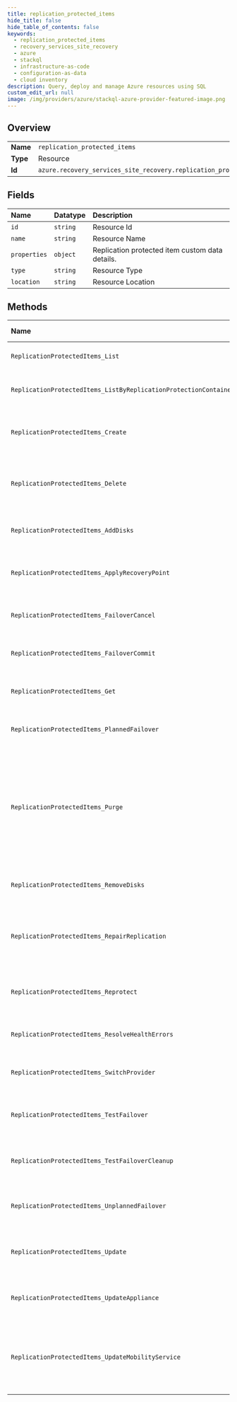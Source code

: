 ```yaml
---
title: replication_protected_items
hide_title: false
hide_table_of_contents: false
keywords:
  - replication_protected_items
  - recovery_services_site_recovery
  - azure    
  - stackql
  - infrastructure-as-code
  - configuration-as-data
  - cloud inventory
description: Query, deploy and manage Azure resources using SQL
custom_edit_url: null
image: /img/providers/azure/stackql-azure-provider-featured-image.png
---
```

  
    

## Overview
<table><tbody>
<tr><td><b>Name</b></td><td><code>replication_protected_items</code></td></tr>
<tr><td><b>Type</b></td><td>Resource</td></tr>
<tr><td><b>Id</b></td><td><code>azure.recovery_services_site_recovery.replication_protected_items</code></td></tr>
</tbody></table>

## Fields
| Name | Datatype | Description |
|:-----|:---------|:------------|
| `id` | `string` | Resource Id |
| `name` | `string` | Resource Name |
| `properties` | `object` | Replication protected item custom data details. |
| `type` | `string` | Resource Type |
| `location` | `string` | Resource Location |
## Methods
| Name | Accessible by | Required Params | Description |
|:-----|:--------------|:----------------|:------------|
| `ReplicationProtectedItems_List` | `SELECT` | `api-version, resourceGroupName, resourceName, subscriptionId` | Gets the list of ASR replication protected items in the vault. |
| `ReplicationProtectedItems_ListByReplicationProtectionContainers` | `SELECT` | `api-version, fabricName, protectionContainerName, resourceGroupName, resourceName, subscriptionId` | Gets the list of ASR replication protected items in the protection container. |
| `ReplicationProtectedItems_Create` | `INSERT` | `api-version, fabricName, protectionContainerName, replicatedProtectedItemName, resourceGroupName, resourceName, subscriptionId` | The operation to create an ASR replication protected item (Enable replication). |
| `ReplicationProtectedItems_Delete` | `DELETE` | `api-version, fabricName, protectionContainerName, replicatedProtectedItemName, resourceGroupName, resourceName, subscriptionId, data__properties` | The operation to disable replication on a replication protected item. This will also remove the item. |
| `ReplicationProtectedItems_AddDisks` | `EXEC` | `api-version, fabricName, protectionContainerName, replicatedProtectedItemName, resourceGroupName, resourceName, subscriptionId` | Operation to add disks(s) to the replication protected item. |
| `ReplicationProtectedItems_ApplyRecoveryPoint` | `EXEC` | `api-version, fabricName, protectionContainerName, replicatedProtectedItemName, resourceGroupName, resourceName, subscriptionId, data__properties` | The operation to change the recovery point of a failed over replication protected item. |
| `ReplicationProtectedItems_FailoverCancel` | `EXEC` | `api-version, fabricName, protectionContainerName, replicatedProtectedItemName, resourceGroupName, resourceName, subscriptionId` | Operation to cancel the failover of the replication protected item. |
| `ReplicationProtectedItems_FailoverCommit` | `EXEC` | `api-version, fabricName, protectionContainerName, replicatedProtectedItemName, resourceGroupName, resourceName, subscriptionId` | Operation to commit the failover of the replication protected item. |
| `ReplicationProtectedItems_Get` | `EXEC` | `api-version, fabricName, protectionContainerName, replicatedProtectedItemName, resourceGroupName, resourceName, subscriptionId` | Gets the details of an ASR replication protected item. |
| `ReplicationProtectedItems_PlannedFailover` | `EXEC` | `api-version, fabricName, protectionContainerName, replicatedProtectedItemName, resourceGroupName, resourceName, subscriptionId` | Operation to initiate a planned failover of the replication protected item. |
| `ReplicationProtectedItems_Purge` | `EXEC` | `api-version, fabricName, protectionContainerName, replicatedProtectedItemName, resourceGroupName, resourceName, subscriptionId` | The operation to delete or purge a replication protected item. This operation will force delete the replication protected item. Use the remove operation on replication protected item to perform a clean disable replication for the item. |
| `ReplicationProtectedItems_RemoveDisks` | `EXEC` | `api-version, fabricName, protectionContainerName, replicatedProtectedItemName, resourceGroupName, resourceName, subscriptionId` | Operation to remove disk(s) from the replication protected item. |
| `ReplicationProtectedItems_RepairReplication` | `EXEC` | `api-version, fabricName, protectionContainerName, replicatedProtectedItemName, resourceGroupName, resourceName, subscriptionId` | The operation to start resynchronize/repair replication for a replication protected item requiring resynchronization. |
| `ReplicationProtectedItems_Reprotect` | `EXEC` | `api-version, fabricName, protectionContainerName, replicatedProtectedItemName, resourceGroupName, resourceName, subscriptionId` | Operation to reprotect or reverse replicate a failed over replication protected item. |
| `ReplicationProtectedItems_ResolveHealthErrors` | `EXEC` | `api-version, fabricName, protectionContainerName, replicatedProtectedItemName, resourceGroupName, resourceName, subscriptionId` | Operation to resolve health issues of the replication protected item. |
| `ReplicationProtectedItems_SwitchProvider` | `EXEC` | `api-version, fabricName, protectionContainerName, replicatedProtectedItemName, resourceGroupName, resourceName, subscriptionId` | Operation to initiate a switch provider of the replication protected item. |
| `ReplicationProtectedItems_TestFailover` | `EXEC` | `api-version, fabricName, protectionContainerName, replicatedProtectedItemName, resourceGroupName, resourceName, subscriptionId, data__properties` | Operation to perform a test failover of the replication protected item. |
| `ReplicationProtectedItems_TestFailoverCleanup` | `EXEC` | `api-version, fabricName, protectionContainerName, replicatedProtectedItemName, resourceGroupName, resourceName, subscriptionId, data__properties` | Operation to clean up the test failover of a replication protected item. |
| `ReplicationProtectedItems_UnplannedFailover` | `EXEC` | `api-version, fabricName, protectionContainerName, replicatedProtectedItemName, resourceGroupName, resourceName, subscriptionId, data__properties` | Operation to initiate a failover of the replication protected item. |
| `ReplicationProtectedItems_Update` | `EXEC` | `api-version, fabricName, protectionContainerName, replicatedProtectedItemName, resourceGroupName, resourceName, subscriptionId` | The operation to update the recovery settings of an ASR replication protected item. |
| `ReplicationProtectedItems_UpdateAppliance` | `EXEC` | `api-version, fabricName, protectionContainerName, replicatedProtectedItemName, resourceGroupName, resourceName, subscriptionId, data__properties` | The operation to update appliance of an ASR replication protected item. |
| `ReplicationProtectedItems_UpdateMobilityService` | `EXEC` | `api-version, fabricName, protectionContainerName, replicationProtectedItemName, resourceGroupName, resourceName, subscriptionId` | The operation to update(push update) the installed mobility service software on a replication protected item to the latest available version. |
